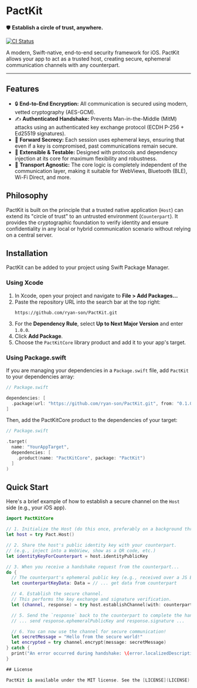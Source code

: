 # PactKit

🛡️ **Establish a circle of trust, anywhere.**

[![CI Status](https://github.com/ryan-son/PactKit/actions/workflows/swift-ci.yml/badge.svg)](https://github.com/<YourUsername>/PactKit/actions)

A modern, Swift-native, end-to-end security framework for iOS. PactKit allows your app to act as a trusted host, creating secure, ephemeral communication channels with any counterpart.

---

## Features

- 🔒 **End-to-End Encryption:** All communication is secured using modern, vetted cryptography (AES-GCM).
- ✍️ **Authenticated Handshake:** Prevents Man-in-the-Middle (MitM) attacks using an authenticated key exchange protocol (ECDH P-256 + Ed25519 signatures).
- 🚀 **Forward Secrecy:** Each session uses ephemeral keys, ensuring that even if a key is compromised, past communications remain secure.
- 🧩 **Extensible & Testable:** Designed with protocols and dependency injection at its core for maximum flexibility and robustness.
- 🤝 **Transport Agnostic:** The core logic is completely independent of the communication layer, making it suitable for WebViews, Bluetooth (BLE), Wi-Fi Direct, and more.

## Philosophy

PactKit is built on the principle that a trusted native application (`Host`) can extend its "circle of trust" to an untrusted environment (`Counterpart`). It provides the cryptographic foundation to verify identity and ensure confidentiality in any local or hybrid communication scenario without relying on a central server.

## Installation

PactKit can be added to your project using Swift Package Manager.

### Using Xcode

1.  In Xcode, open your project and navigate to **File > Add Packages...**
2.  Paste the repository URL into the search bar at the top right:
    ```
    https://github.com/ryan-son/PactKit.git
    ```
3.  For the **Dependency Rule**, select **Up to Next Major Version** and enter `1.0.0`.
4.  Click **Add Package**.
5.  Choose the `PactKitCore` library product and add it to your app's target.

### Using Package.swift

If you are managing your dependencies in a `Package.swift` file, add `PactKit` to your dependencies array:

```swift
// Package.swift

dependencies: [
  .package(url: "https://github.com/ryan-son/PactKit.git", from: "0.1.0")
]
```

Then, add the PactKitCore product to the dependencies of your target:

```swift
// Package.swift

.target(
  name: "YourAppTarget",
  dependencies: [
    .product(name: "PactKitCore", package: "PactKit")
  ]
)
```

## Quick Start

Here's a brief example of how to establish a secure channel on the `Host` side (e.g., your iOS app).

```swift
import PactKitCore

// 1. Initialize the Host (do this once, preferably on a background thread)
let host = try Pact.Host()

// 2. Share the host's public identity key with your counterpart.
// (e.g., inject into a WebView, show as a QR code, etc.)
let identityKeyForCounterpart = host.identityPublicKey

// 3. When you receive a handshake request from the counterpart...
do {
  // The counterpart's ephemeral public key (e.g., received over a JS Bridge)
  let counterpartKeyData: Data = // ... get data from counterpart

  // 4. Establish the secure channel.
  // This performs the key exchange and signature verification.
  let (channel, response) = try host.establishChannel(with: counterpartKeyData)

  // 5. Send the `response` back to the counterpart to complete the handshake.
  // ... send response.ephemeralPublicKey and response.signature ...

  // 6. You can now use the channel for secure communication!
  let secretMessage = "Hello from the secure world!"
  let encrypted = try channel.encrypt(message: secretMessage)
} catch {
  print("An error occurred during handshake: \(error.localizedDescription)")
}

## License

PactKit is available under the MIT license. See the [LICENSE](LICENSE) file for more info.
